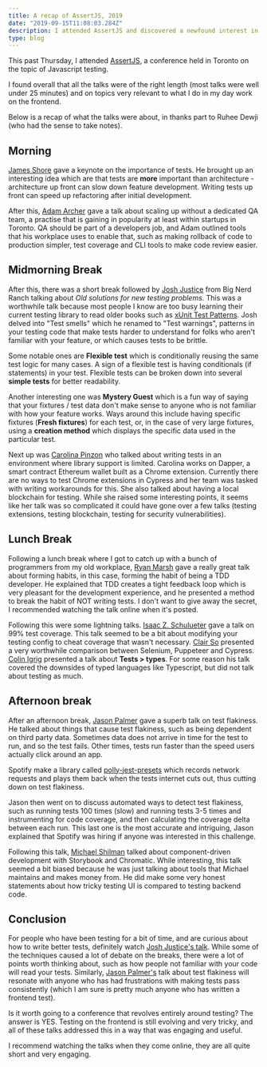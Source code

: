 ```yaml
---
title: A recap of AssertJS, 2019
date: "2019-09-15T11:08:03.284Z"
description: I attended AssertJS and discovered a newfound interest in testing. Here is a recap of the conference
type: blog
---
```


This past Thursday, I attended [AssertJS](https://www.assertjs.com/), a conference held in Toronto on the topic of Javascript testing. 

I found overall that all the talks were of the right length (most talks were well under 25 minutes) and on topics very relevant to what I do in my day work on the frontend.

Below is a recap of what the talks were about, in thanks part to Ruhee Dewji (who had the sense to take notes).

## Morning

[James Shore](https://www.assertjs.com/speakers#james) gave a keynote on the importance of tests. He brought up an interesting idea which are that tests are **more** important than architecture - architecture up front can slow down feature development. Writing tests up front can speed up refactoring after initial development. 

After this, [Adam Archer](https://www.assertjs.com/speakers#adam) gave a talk about scaling up without a dedicated QA team, a practise that is gaining in popularity at least within startups in Toronto. QA should be part of a developers job, and Adam outlined tools that his workplace uses to enable that, such as making rollback of code to production simpler, test coverage and CLI tools to make code review easier.

## Midmorning Break
After this, there was a short break followed by [Josh Justice](https://www.assertjs.com/speakers#josh) from Big Nerd Ranch talking about *Old solutions for new testing problems*. This was a worthwhile talk because most people I know are too busy learning their current testing library to read older books such as [xUnit Test Patterns](http://xunitpatterns.com/). Josh delved into "Test smells" which he renamed to "Test warnings", patterns in your testing code that make tests harder to understand for folks who aren't familiar with your feature, or which causes tests to be brittle. 

Some notable ones are **Flexible test** which is conditionally reusing the same test logic for many cases. A sign of a flexible test is having conditionals (if statements) in your test. Flexible tests can be broken down into several **simple tests** for better readability.

Another interesting one was **Mystery Guest** which is a fun way of saying that your fixtures / test data don't make sense to anyone who is not familiar with how your feature works. Ways around this include having specific fixtures (**Fresh fixtures**) for each test, or, in the case of very large fixtures, using a **creation method** which displays the specific data used in the particular test.

Next up was [Carolina Pinzon](https://www.assertjs.com/speakers#carolina) who talked about writing tests in an environment where library support is limited. Carolina works on Dapper, a smart contract Ethereum wallet built as a Chrome extension. Currently there are no ways to test Chrome extensions in Cypress and her team was tasked with writing workarounds for this. She also talked about having a local blockchain for testing. While she raised some interesting points, it seems like her talk was so complicated it could have gone over a few talks (testing extensions, testing blockchain, testing for security vulnerabilities).

## Lunch Break

Following a lunch break where I got to catch up with a bunch of programmers from my old workplace, [Ryan Marsh](https://www.assertjs.com/speakers#ryan) gave a really great talk about forming habits, in this case, forming the habit of being a TDD developer. He explained that TDD creates a tight feedback loop which is very pleasant for the development experience, and he presented a method to break the habit of NOT writing tests. I don't want to give away the secret, I recommended watching the talk online when it's posted.

Following this were some lightning talks. [Isaac Z. Schulueter](https://www.assertjs.com/speakers#isaac) gave a talk on 99% test coverage. This talk seemed to be a bit about modifying your testing config to cheat coverage that wasn't necessary. [Clair So](https://www.assertjs.com/speakers#clare) presented a very worthwhile comparison between Selenium, Puppeteer and Cypress. [Colin Igrig](https://www.assertjs.com/speakers#colin) presented a talk about **Tests > types**. For some reason his talk covered the downsides of typed languages like Typescript, but did not talk about testing as much.

## Afternoon break

After an afternoon break, [Jason Palmer](https://www.assertjs.com/speakers#jason) gave a superb talk on test flakiness. He talked about things that cause test flakiness, such as being dependent on third party data. Sometimes data does not arrive in time for the test to run, and so the test fails. Other times, tests run faster than the speed users actually click around an app. 

Spotify make a library called [polly-jest-presets](spotify/polly-jest-presets) which records network requests and plays them back when the tests internet cuts out, thus cutting down on test flakiness. 

Jason then went on to discuss automated ways to detect test flakiness, such as running tests 100 times (slow) and running tests 3-5 times and instrumenting for code coverage, and then calculating the coverage delta between each run. This last one is the most accurate and intriguing, Jason explained that Spotify was hiring if anyone was interested in this challenge.

Following this talk, [Michael Shilman](https://www.assertjs.com/speakers#michael) talked about component-driven development with Storybook and Chromatic. While interesting, this talk seemed a bit biased because he was just talking about tools that Michael maintains and makes money from. He did make some very honest statements about how tricky testing UI is compared to testing backend code.

## Conclusion
For people who have been testing for a bit of time, and are curious about how to write better tests, definitely watch [Josh Justice's talk](https://www.assertjs.com/speakers#josh). While some of the techniques caused a lot of debate on the breaks, there were a lot of points worth thinking about, such as how people not familiar with your code will read your tests. Similarly, [Jason Palmer's](https://www.assertjs.com/speakers#jason) talk about test flakiness will resonate with anyone who has had frustrations with making tests pass consistently (which I am sure is pretty much anyone who has written a frontend test).

Is it worth going to a conference that revolves entirely around testing? The answer is YES. Testing on the frontend is still evolving and very tricky, and all of these talks addressed this in a way that was engaging and useful.

I recommend watching the talks when they come online, they are all quite short and very engaging.









